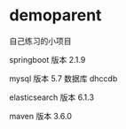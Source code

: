 # demoparent
自己练习的小项目

springboot 版本 2.1.9

mysql 版本 5.7
数据库 dhccdb

elasticsearch 版本 6.1.3

maven 版本 3.6.0